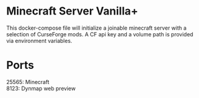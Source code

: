 # Minecraft Server Vanilla+
This docker-compose file will initialize a joinable minecraft server with a selection of CurseForge mods. A CF api key and a volume path is provided via environment variables. 

# Ports
25565: Minecraft\
8123: Dynmap web preview
